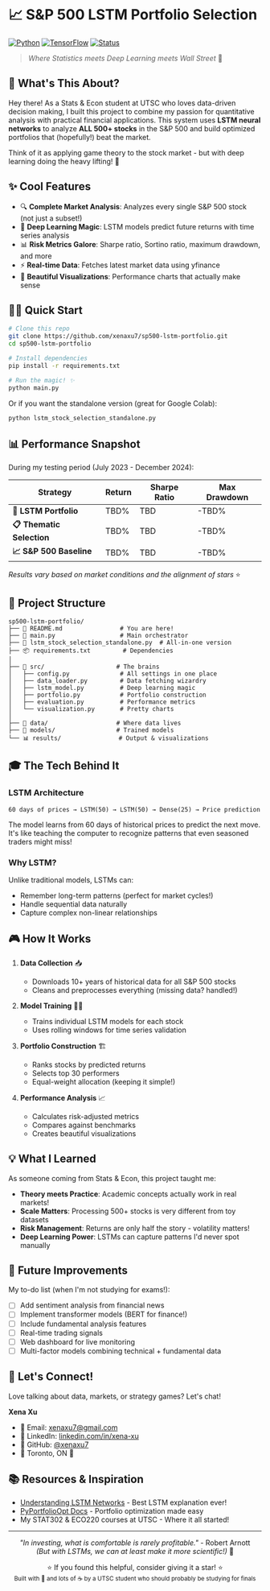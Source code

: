 # 📈 S&P 500 LSTM Portfolio Selection

[![Python](https://img.shields.io/badge/Python-3.8%2B-blue)](https://www.python.org/)
[![TensorFlow](https://img.shields.io/badge/TensorFlow-2.0%2B-orange)](https://www.tensorflow.org/)
[![Status](https://img.shields.io/badge/Status-Active-success)](https://github.com/)

> *Where Statistics meets Deep Learning meets Wall Street* 🚀

## 🎯 What's This About?

Hey there! As a Stats & Econ student at UTSC who loves data-driven decision making, I built this project to combine my passion for quantitative analysis with practical financial applications. This system uses **LSTM neural networks** to analyze **ALL 500+ stocks** in the S&P 500 and build optimized portfolios that (hopefully!) beat the market.

Think of it as applying game theory to the stock market - but with deep learning doing the heavy lifting! 🧠

## ✨ Cool Features

- 🔍 **Complete Market Analysis**: Analyzes every single S&P 500 stock (not just a subset!)
- 🤖 **Deep Learning Magic**: LSTM models predict future returns with time series analysis
- 📊 **Risk Metrics Galore**: Sharpe ratio, Sortino ratio, maximum drawdown, and more
- ⚡ **Real-time Data**: Fetches latest market data using yfinance
- 🎨 **Beautiful Visualizations**: Performance charts that actually make sense

## 🏃‍♀️ Quick Start

```bash
# Clone this repo
git clone https://github.com/xenaxu7/sp500-lstm-portfolio.git
cd sp500-lstm-portfolio

# Install dependencies
pip install -r requirements.txt

# Run the magic! ✨
python main.py
```

Or if you want the standalone version (great for Google Colab):
```python
python lstm_stock_selection_standalone.py
```

## 📊 Performance Snapshot

During my testing period (July 2023 - December 2024):

| Strategy | Return | Sharpe Ratio | Max Drawdown |
|----------|--------|--------------|--------------|
| **🤖 LSTM Portfolio** | TBD% | TBD | -TBD% |
| **📋 Thematic Selection** | TBD% | TBD | -TBD% |
| **📈 S&P 500 Baseline** | TBD% | TBD | -TBD% |

*Results vary based on market conditions and the alignment of stars* ⭐

## 🧩 Project Structure

```
sp500-lstm-portfolio/
├── 📝 README.md                # You are here!
├── 🚀 main.py                  # Main orchestrator
├── 🎯 lstm_stock_selection_standalone.py  # All-in-one version
├── 📦 requirements.txt         # Dependencies
│
├── 🧠 src/                    # The brains
│   ├── config.py              # All settings in one place
│   ├── data_loader.py         # Data fetching wizardry
│   ├── lstm_model.py          # Deep learning magic
│   ├── portfolio.py           # Portfolio construction
│   ├── evaluation.py          # Performance metrics
│   └── visualization.py       # Pretty charts
│
├── 💾 data/                   # Where data lives
├── 🤖 models/                 # Trained models
└── 📊 results/                # Output & visualizations
```

## 🎓 The Tech Behind It

### LSTM Architecture
```
60 days of prices → LSTM(50) → LSTM(50) → Dense(25) → Price prediction
```

The model learns from 60 days of historical prices to predict the next move. It's like teaching the computer to recognize patterns that even seasoned traders might miss!

### Why LSTM?
Unlike traditional models, LSTMs can:
- Remember long-term patterns (perfect for market cycles!)
- Handle sequential data naturally
- Capture complex non-linear relationships

## 🎮 How It Works

1. **Data Collection** 📥
   - Downloads 10+ years of historical data for all S&P 500 stocks
   - Cleans and preprocesses everything (missing data? handled!)

2. **Model Training** 🏋️‍♀️
   - Trains individual LSTM models for each stock
   - Uses rolling windows for time series validation

3. **Portfolio Construction** 🏗️
   - Ranks stocks by predicted returns
   - Selects top 30 performers
   - Equal-weight allocation (keeping it simple!)

4. **Performance Analysis** 📈
   - Calculates risk-adjusted metrics
   - Compares against benchmarks
   - Creates beautiful visualizations

## 💡 What I Learned

As someone coming from Stats & Econ, this project taught me:
- **Theory meets Practice**: Academic concepts actually work in real markets!
- **Scale Matters**: Processing 500+ stocks is very different from toy datasets
- **Risk Management**: Returns are only half the story - volatility matters!
- **Deep Learning Power**: LSTMs can capture patterns I'd never spot manually

## 🚀 Future Improvements

My to-do list (when I'm not studying for exams!):
- [ ] Add sentiment analysis from financial news
- [ ] Implement transformer models (BERT for finance!)
- [ ] Include fundamental analysis features
- [ ] Real-time trading signals
- [ ] Web dashboard for live monitoring
- [ ] Multi-factor models combining technical + fundamental data

## 🤝 Let's Connect!

Love talking about data, markets, or strategy games? Let's chat!

**Xena Xu**
- 📧 Email: xenaxu7@gmail.com
- 💼 LinkedIn: [linkedin.com/in/xena-xu](https://www.linkedin.com/in/xena-xu/)
- 🐙 GitHub: [@xenaxu7](https://github.com/xenaxu7)
- 📍 Toronto, ON 🍁

## 📚 Resources & Inspiration

- [Understanding LSTM Networks](https://colah.github.io/posts/2015-08-Understanding-LSTMs/) - Best LSTM explanation ever!
- [PyPortfolioOpt Docs](https://pyportfolioopt.readthedocs.io/) - Portfolio optimization made easy
- My STAT302 & ECO220 courses at UTSC - Where it all started!

---

<p align="center">
  <i>"In investing, what is comfortable is rarely profitable."</i> - Robert Arnott
  <br>
  <i>(But with LSTMs, we can at least make it more scientific!)</i> 🎯
</p>

<p align="center">
  ⭐ If you found this helpful, consider giving it a star! ⭐
  <br>
  <sub>Built with 💜 and lots of ☕ by a UTSC student who should probably be studying for finals</sub>
</p>
